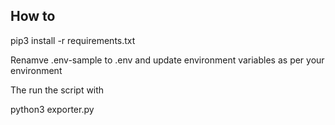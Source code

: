 ## How to 

pip3 install -r requirements.txt

Renamve .env-sample to .env and update environment variables as per your environment

The run the script with 

python3 exporter.py 